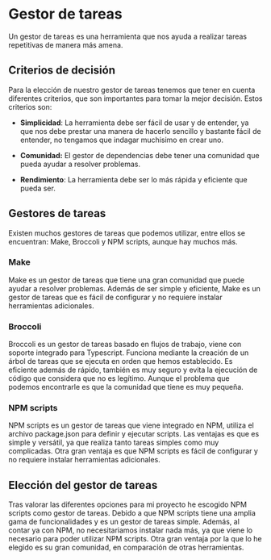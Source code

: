 # Gestor de tareas

Un gestor de tareas es una herramienta que nos ayuda a realizar tareas repetitivas de manera más amena.

## Criterios de decisión

Para la elección de nuestro gestor de tareas tenemos que tener en cuenta diferentes criterios, que son importantes para tomar la mejor decisión. Estos criterios son:

- **Simplicidad**: La herramienta debe ser fácil de usar y de entender, ya que nos debe prestar una manera de hacerlo sencillo y bastante fácil de entender, no tengamos que indagar muchisimo en crear uno.

- **Comunidad:** El gestor de dependencias debe tener una comunidad que pueda ayudar a resolver problemas.

- **Rendimiento**: La herramienta debe ser lo más rápida y eficiente que pueda ser.


## Gestores de tareas

Existen muchos gestores de tareas que podemos utilizar, entre ellos se encuentran: Make, Broccoli y NPM scripts, aunque hay muchos más.

### Make

Make es un gestor de tareas que tiene una gran comunidad que puede ayudar a resolver problemas. Además de ser simple y eficiente, Make es un gestor de tareas que es fácil de configurar y no requiere instalar herramientas adicionales. 


### Broccoli

Broccoli es un gestor de tareas basado en flujos de trabajo, viene con soporte integrado para Typescript. Funciona mediante la creación de un árbol de tareas que se ejecuta en orden que hemos establecido. Es eficiente además de rápido, también es muy seguro y evita la ejecución de código que considera que no es legítimo. Aunque el problema que podemos encontrarle es que la comunidad que tiene es muy pequeña.


### NPM scripts
NPM scripts es un gestor de tareas que viene integrado en NPM,  utiliza el archivo package.json para definir y ejecutar scripts. Las ventajas es que es simple y versátil, ya que realiza tanto tareas simples como muy complicadas. Otra gran ventaja es que NPM scripts es fácil de configurar y no requiere instalar herramientas adicionales.

## Elección del gestor de tareas

Tras valorar las diferentes opciones para mi proyecto he escogido NPM scripts como gestor de tareas. Debido a que NPM scripts tiene una amplia gama de funcionalidades y es un gestor de tareas simple. Además, al contar ya con NPM, no necesitariamos instalar nada más, ya que viene lo necesario para poder utilizar NPM scripts. Otra gran ventaja por la que lo he elegido es su gran comunidad, en comparación de otras herramientas.